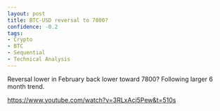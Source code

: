 ```yaml
---
layout: post
title: BTC-USD reversal to 7800?
confidence: -0.2
tags:
- Crypto
- BTC
- Sequential
- Technical Analysis
---
```

Reversal lower in February back lower toward 7800? Following larger 6 month trend.

<https://www.youtube.com/watch?v=3RLxAcj5Pew&t=510s>
